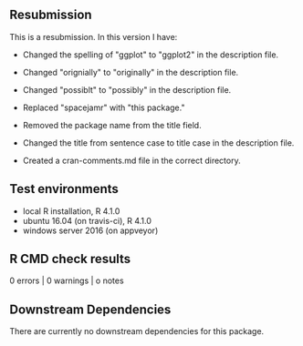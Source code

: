 ## Resubmission
This is a resubmission. In this version I have:

* Changed the spelling of "ggplot" to "ggplot2" in the description file.

* Changed "orignially" to "originally" in the description file.

* Changed "possiblt" to "possibly" in the description file.

* Replaced "spacejamr" with "this package."

* Removed the package name from the title field.

* Changed the title from sentence case to title case in the description file.

* Created a cran-comments.md file in the correct directory.

## Test environments
* local R installation, R 4.1.0
* ubuntu 16.04 (on travis-ci), R 4.1.0
* windows server 2016 (on appveyor)

## R CMD check results

0 errors | 0 warnings | o notes


## Downstream Dependencies
There are currently no downstream dependencies for this package.
